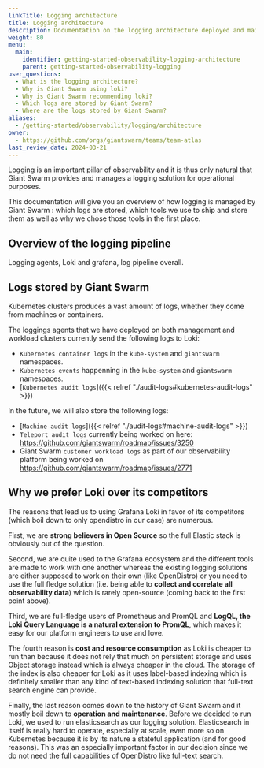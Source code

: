 ```yaml
---
linkTitle: Logging architecture
title: Logging architecture
description: Documentation on the logging architecture deployed and maintained by Giant Swarm.
weight: 80
menu:
  main:
    identifier: getting-started-observability-logging-architecture
    parent: getting-started-observability-logging
user_questions:
  - What is the logging architecture?
  - Why is Giant Swarm using loki?
  - Why is Giant Swarm recommending loki?
  - Which logs are stored by Giant Swarm?
  - Where are the logs stored by Giant Swarm?
aliases:
  - /getting-started/observability/logging/architecture
owner:
  - https://github.com/orgs/giantswarm/teams/team-atlas
last_review_date: 2024-03-21
---
```


Logging is an important pillar of observability and it is thus only natural that Giant Swarm provides and manages a logging solution for operational purposes.

This documentation will give you an overview of how logging is managed by Giant Swarm : which logs are stored, which tools we use to ship and store them as well as why we chose those tools in the first place.

## Overview of the logging pipeline

Logging agents, Loki and grafana, log pipeline overall.

## Logs stored by Giant Swarm

Kubernetes clusters produces a vast amount of logs, whether they come from machines or containers.

The loggings agents that we have deployed on both management and workload clusters currently send the following logs to Loki:
- `Kubernetes container logs` in the `kube-system` and `giantswarm` namespaces.
- `Kubernetes events` happenning in the `kube-system` and `giantswarm` namespaces.
- [`Kubernetes audit logs`]({{< relref "./audit-logs#kubernetes-audit-logs" >}})

In the future, we will also store the following logs:
- [`Machine audit logs`]({{< relref "./audit-logs#machine-audit-logs" >}})
- `Teleport audit logs` currently being worked on here: https://github.com/giantswarm/roadmap/issues/3250
- Giant Swarm `customer workload logs` as part of our observability platform being worked on https://github.com/giantswarm/roadmap/issues/2771

## Why we prefer Loki over its competitors

The reasons that lead us to using Grafana Loki in favor of its competitors (which boil down to only opendistro in our case) are numerous.

First, we are **strong believers in Open Source** so the full Elastic stack is obviously out of the question.

Second, we are quite used to the Grafana ecosystem and the different tools are made to work with one another whereas the existing logging solutions are either supposed to work on their own (like OpenDistro) or you need to use the full fledge solution (i.e. being able to **collect and correlate all observability data**) which is rarely open-source (coming back to the first point above).

Third, we are full-fledge users of Prometheus and PromQL and **LogQL, the Loki Query Language is a natural extension to PromQL**, which makes it easy for our platform engineers to use and love.

The fourth reason is **cost and resource consumption** as Loki is cheaper to run than because it does not rely that much on persistent storage and uses Object storage instead which is always cheaper in the cloud. The storage of the index is also cheaper for Loki as it uses label-based indexing which is definitely smaller than any kind of text-based indexing solution that full-text search engine can provide.

Finally, the last reason comes down to the history of Giant Swarm and it mostly boil down to **operation and maintenance**. Before we decided to run Loki, we used to run elasticsearch as our logging solution. Elasticsearch in itself is really hard to operate, especially at scale, even more so on Kubernetes because it is by its nature a stateful application (and for good reasons). This was an especially important factor in our decision since we do not need the full capabilities of OpenDistro like full-text search.
